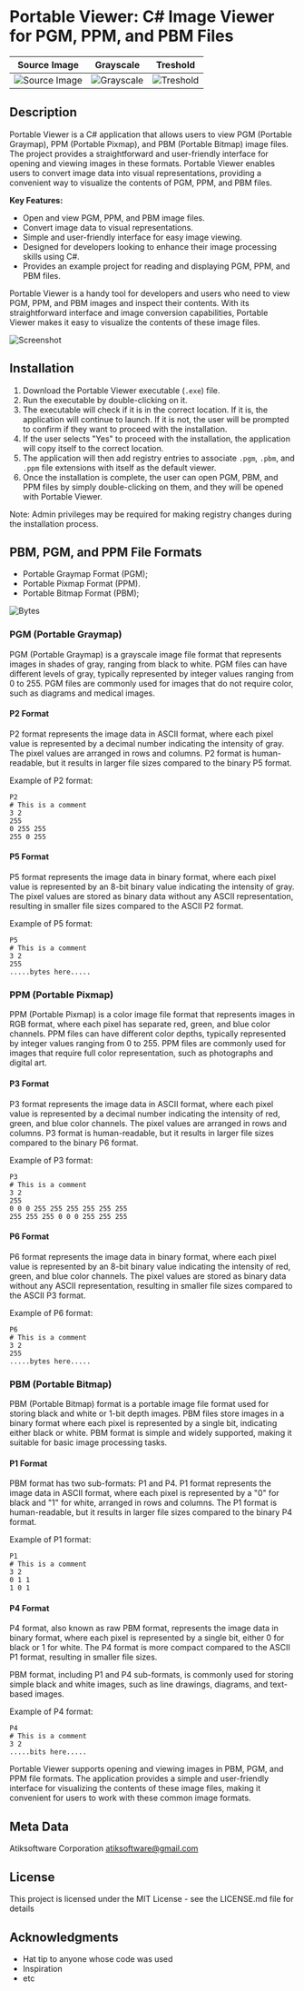 # Portable Viewer: C# Image Viewer for PGM, PPM, and PBM Files

| Source Image | Grayscale | Treshold |
| ------- | ------- | ------- |
| ![Source Image](Examples/source.jpg) | ![Grayscale](Examples/grayscale.jpg) | ![Treshold](Examples/treshold.jpg) |

## Description

Portable Viewer is a C# application that allows users to view PGM (Portable Graymap), PPM (Portable Pixmap), and PBM (Portable Bitmap) image files. The project provides a straightforward and user-friendly interface for opening and viewing images in these formats. Portable Viewer enables users to convert image data into visual representations, providing a convenient way to visualize the contents of PGM, PPM, and PBM files.

**Key Features:**
- Open and view PGM, PPM, and PBM image files.
- Convert image data to visual representations.
- Simple and user-friendly interface for easy image viewing.
- Designed for developers looking to enhance their image processing skills using C#.
- Provides an example project for reading and displaying PGM, PPM, and PBM files.

Portable Viewer is a handy tool for developers and users who need to view PGM, PPM, and PBM images and inspect their contents. With its straightforward interface and image conversion capabilities, Portable Viewer makes it easy to visualize the contents of these image files.

![Screenshot](Examples/screenshot.jpg)

## Installation

1. Download the Portable Viewer executable (`.exe`) file.
2. Run the executable by double-clicking on it.
3. The executable will check if it is in the correct location. If it is, the application will continue to launch. If it is not, the user will be prompted to confirm if they want to proceed with the installation.
4. If the user selects "Yes" to proceed with the installation, the application will copy itself to the correct location.
5. The application will then add registry entries to associate `.pgm`, `.pbm`, and `.ppm` file extensions with itself as the default viewer.
6. Once the installation is complete, the user can open PGM, PBM, and PPM files by simply double-clicking on them, and they will be opened with Portable Viewer.

Note: Admin privileges may be required for making registry changes during the installation process.

## PBM, PGM, and PPM File Formats
- Portable Graymap Format (PGM);
- Portable Pixmap Format (PPM).
- Portable Bitmap Format (PBM);

![Bytes](Examples/bytes.jpg) 


### PGM (Portable Graymap)

PGM (Portable Graymap) is a grayscale image file format that represents images in shades of gray, ranging from black to white. PGM files can have different levels of gray, typically represented by integer values ranging from 0 to 255. PGM files are commonly used for images that do not require color, such as diagrams and medical images.

#### P2 Format
P2 format represents the image data in ASCII format, where each pixel value is represented by a decimal number indicating the intensity of gray. The pixel values are arranged in rows and columns. P2 format is human-readable, but it results in larger file sizes compared to the binary P5 format.

Example of P2 format:

```
P2
# This is a comment
3 2
255
0 255 255
255 0 255
```

#### P5 Format
P5 format represents the image data in binary format, where each pixel value is represented by an 8-bit binary value indicating the intensity of gray. The pixel values are stored as binary data without any ASCII representation, resulting in smaller file sizes compared to the ASCII P2 format.

Example of P5 format:

```
P5
# This is a comment
3 2
255
.....bytes here.....
```



### PPM (Portable Pixmap)

PPM (Portable Pixmap) is a color image file format that represents images in RGB format, where each pixel has separate red, green, and blue color channels. PPM files can have different color depths, typically represented by integer values ranging from 0 to 255. PPM files are commonly used for images that require full color representation, such as photographs and digital art.

#### P3 Format
P3 format represents the image data in ASCII format, where each pixel value is represented by a decimal number indicating the intensity of red, green, and blue color channels. The pixel values are arranged in rows and columns. P3 format is human-readable, but it results in larger file sizes compared to the binary P6 format.

Example of P3 format:

```
P3
# This is a comment
3 2
255
0 0 0 255 255 255 255 255 255
255 255 255 0 0 0 255 255 255
```

#### P6 Format
P6 format represents the image data in binary format, where each pixel value is represented by an 8-bit binary value indicating the intensity of red, green, and blue color channels. The pixel values are stored as binary data without any ASCII representation, resulting in smaller file sizes compared to the ASCII P3 format.

Example of P6 format:

```
P6
# This is a comment
3 2
255
.....bytes here.....
```

 


### PBM (Portable Bitmap)

PBM (Portable Bitmap) format is a portable image file format used for storing black and white or 1-bit depth images. PBM files store images in a binary format where each pixel is represented by a single bit, indicating either black or white. PBM format is simple and widely supported, making it suitable for basic image processing tasks.

#### P1 Format

PBM format has two sub-formats: P1 and P4. P1 format represents the image data in ASCII format, where each pixel is represented by a "0" for black and "1" for white, arranged in rows and columns. The P1 format is human-readable, but it results in larger file sizes compared to the binary P4 format.

Example of P1 format:

```
P1
# This is a comment
3 2
0 1 1
1 0 1
```

#### P4 Format

P4 format, also known as raw PBM format, represents the image data in binary format, where each pixel is represented by a single bit, either 0 for black or 1 for white. The P4 format is more compact compared to the ASCII P1 format, resulting in smaller file sizes.

PBM format, including P1 and P4 sub-formats, is commonly used for storing simple black and white images, such as line drawings, diagrams, and text-based images.

Example of P4 format:

```
P4
# This is a comment
3 2
.....bits here.....
```


Portable Viewer supports opening and viewing images in PBM, PGM, and PPM file formats. The application provides a simple and user-friendly interface for visualizing the contents of these image files, making it convenient for users to work with these common image formats.


## Meta Data
Atiksoftware Corporation
atiksoftware@gmail.com


## License
This project is licensed under the MIT License - see the LICENSE.md file for details

## Acknowledgments
* Hat tip to anyone whose code was used
* Inspiration
* etc
